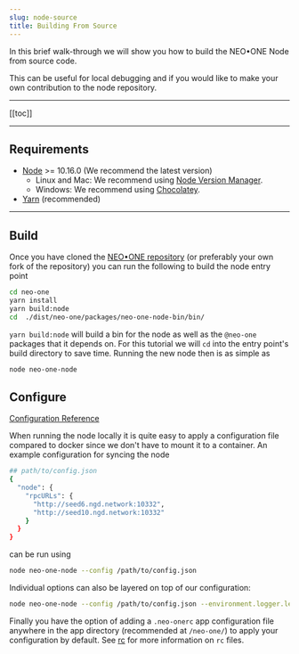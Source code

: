```yaml
---
slug: node-source
title: Building From Source
---
```


In this brief walk-through we will show you how to build the NEO•ONE Node from source code.

This can be useful for local debugging and if you would like to make your own contribution to the node repository.

---

[[toc]]

---

## Requirements

- [Node](https://nodejs.org) >= 10.16.0 (We recommend the latest version)
  - Linux and Mac: We recommend using [Node Version Manager](https://github.com/creationix/nvm).
  - Windows: We recommend using [Chocolatey](https://chocolatey.org/).
- [Yarn](https://yarnpkg.com/) (recommended)

---

## Build

Once you have cloned the [NEO•ONE repository](https://github.com/neo-one-suite/neo-one) (or preferably your own fork of the repository) you can run the following to build the node entry point

```bash
cd neo-one
yarn install
yarn build:node
cd  ./dist/neo-one/packages/neo-one-node-bin/bin/
```

`yarn build:node` will build a bin for the node as well as the `@neo-one` packages that it depends on. For this tutorial we will `cd` into the entry point's build directory to save time. Running the new node then is as simple as

```bash
node neo-one-node
```

## Configure

[Configuration Reference](/docs/node-configuration)

When running the node locally it is quite easy to apply a configuration file compared to docker since we don't have to mount it to a container. An example configuration for syncing the node

```bash
## path/to/config.json
{
  "node": {
    "rpcURLs": {
      "http://seed6.ngd.network:10332",
      "http://seed10.ngd.network:10332"
    }
  }
}
```

can be run using

```bash
node neo-one-node --config /path/to/config.json
```

Individual options can also be layered on top of our configuration:

```bash
node neo-one-node --config /path/to/config.json --environment.logger.level=trace
```

Finally you have the option of adding a `.neo-onerc` app configuration file anywhere in the app directory (recommended at `/neo-one/`) to apply your configuration by default. See [rc](https://github.com/dominictarr/rc#rc) for more information on `rc` files.
